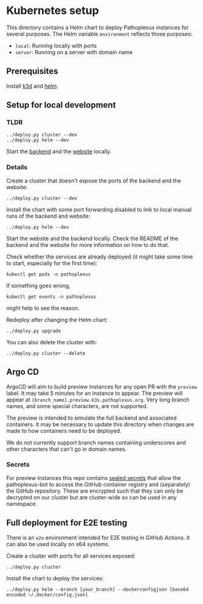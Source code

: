 # Kubernetes setup

This directory contains a Helm chart to deploy Pathoplexus instances for several purposes. 
The Helm variable `environment` reflects those purposes:
* `local`: Running locally with ports
* `server`: Running on a server with domain name
## Prerequisites

Install [k3d](https://k3d.io/v5.6.0/) and [helm](https://helm.sh/).

## Setup for local development

### TLDR

```shell
../deploy.py cluster --dev
../deploy.py helm --dev
```
Start the [backend](/backend/README.md) and the [website](/website/README.md) locally.

### Details

Create a cluster that doesn't expose the ports of the backend and the website:
```shell
../deploy.py cluster --dev
```

Install the chart with some port forwarding disabled to link to local manual runs of the backend and website:
```shell
../deploy.py helm --dev
```

Start the website and the backend locally. 
Check the README of the backend and the website for more information on how to do that.

Check whether the services are already deployed (it might take some time to start, especially for the first time):
```shell
kubectl get pods -n pathoplexus
```

If something goes wrong,
```shell
kubectl get events -n pathoplexus
```
might help to see the reason.

Redeploy after changing the Helm chart:
```shell
../deploy.py upgrade
```

You can also delete the cluster with:
```shell
../deploy.py cluster --delete
```

## Argo CD
ArgoCD will aim to build preview instances for any open PR with the `preview` label. It may take 5 minutes for an instance to appear. The preview will appear at `[branch_name].preview.k3s.pathoplexus.org`. Very long branch names, and some special characters, are not supported.

The preview is intended to simulate the full backend and associated containers. It may be necessary to update this directory when changes are made to how containers need to be deployed.

We do not currently support branch names containing underscores and other characters that can't go in domain names.

### Secrets

For preview instances this repo contains [sealed secrets](https://sealed-secrets.netlify.app/) that allow the pathoplexus-bot to access the GitHub container registry and (separately) the GitHub repository. These are encrypted such that they can only be decrypted on our cluster but are cluster-wide so can be used in any namespace.

## Full deployment for E2E testing

There is an `e2e` environment intended for E2E testing in GitHub Actions.
It can also be used locally on x64 systems.

Create a cluster with ports for all services exposed:
```shell
../deploy.py cluster
```

Install the chart to deploy the services:
```shell
../deploy.py helm --branch [your_branch] --dockerconfigjson [base64 encoded ~/.docker/config.json]
```
